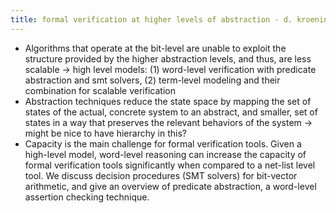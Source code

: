 ```yaml
---
title: formal verification at higher levels of abstraction - d. kroening et al., 2007
---
```

- Algorithms that operate at the bit-level are unable to exploit the structure provided by the higher abstraction levels, and thus, are less scalable $\rightarrow$ high level models: (1) word-level verification with predicate abstraction and smt solvers, (2) term-level modeling and their combination for scalable verification 
- Abstraction techniques reduce the state space by mapping the set of states of the actual, concrete system to an abstract, and smaller, set of states in a way that preserves the relevant behaviors of the system $\rightarrow$ might be nice to have hierarchy in this?
- Capacity is the main challenge for formal verification tools. Given a high-level model, word-level reasoning can increase the capacity of formal verification tools significantly when compared to a net-list level tool. We discuss decision procedures (SMT solvers) for bit-vector arithmetic, and give an overview of predicate abstraction, a word-level assertion checking technique.
